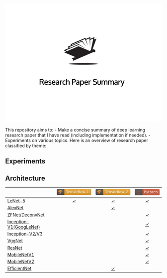 <div align="center">
  <img src="./img/logo.png">
</div>

This repository aims to:
    - Make a concise summary of deep learning research paper that I have read (including implementation if needed).
    - Experiments on various topics.
Here is an overview of research paper classified by theme:

## Experiments

## Architecture

<i></i>                                 | [![](./img/tensorflow_1_badge.svg)][tf1-badge] | [![](./img/tensorflow_2_badge.svg)][tf2-badge] |[![](./img/pytorch_badge.svg)][pytorch-badge]
------------------                      | :---------------------------------------------:|:----------------------------------------------:|:-------------------------------------------:
[LeNet-5][lenet5]                       | [&check;][lenet5-tf1]                          | [&check;][lenet5-tf2]                          | [&check;][lenet5-pytorch]                  |
[AlexNet][alexnet]                      |                                                | [&check;][alexnet-tf2]                         |                                            |
[ZFNet/DeconvNet][zfnet]                |                                                |                                                | [&check;][zfnet-pytorch]                   |
[Inception-V1(GoogLeNet)][inceptionv1]  |                                                |                                                | [&check;][inceptionv1-pytorch]             |
[Inception-V2/V3][inception-v2/v3]      |                                                |                                                | [&check;][inception-v2/v3-pytorch]         |
[VggNet][vggnet]                        |                                                |                                                | [&check;][vggnet-pytorch]                  |
[ResNet][resnet]                        |                                                |                                                | [&check;][resnet-pytorch]                  |
[MobileNetV1][mobilenet-v1]             |                                                |                                                | [&check;][mobilenet-v1-pytorch]            |
[MobileNetV2][mobilenet-v2]             |                                                |                                                | [&check;][mobilenet-v1-pytorch]            |
[EfficientNet][efficientnet]            |                                                | [&check;][efficientnet-tf2]                    |                                            |


<!---
Variables with links.
-->
[tf1-badge]: https://www.tensorflow.org/
[tf2-badge]: https://www.tensorflow.org/
[pytorch-badge]: https://pytorch.org/

[lenet5]: https://github.com/3outeille/Research-Paper-Summary/tree/master/src/architecture/lenet-5
[lenet5-tf1]: https://github.com/3outeille/Research-Paper-Summary/tree/master/src/architecture/lenet-5/tensorflow_1
[lenet5-tf2]: https://github.com/3outeille/Research-Paper-Summary/tree/master/src/architecture/lenet-5/tensorflow_2
[lenet5-pytorch]: https://github.com/3outeille/Research-Paper-Summary/tree/master/src/architecture/lenet-5/pytorch

[alexnet]: https://github.com/3outeille/Research-Paper-Summary/tree/master/src/architecture/alexnet/
[alexnet-tf2]: https://github.com/3outeille/Research-Paper-Summary/tree/master/src/architecture/alexnet/tensorflow_2

[zfnet]: https://github.com/3outeille/Research-Paper-Summary/tree/master/src/architecture/zfnet
[zfnet-pytorch]: https://github.com/3outeille/Research-Paper-Summary/tree/master/src/architecture/zfnet/pytorch

[inceptionv1]: https://github.com/3outeille/Research-Paper-Summary/tree/master/src/architecture/inception_v1
[inceptionv1-pytorch]: https://github.com/3outeille/Research-Paper-Summary/tree/master/src/architecture/inception_v1/pytorch

[inception-v2/v3]: https://github.com/3outeille/Research-Paper-Summary/tree/master/src/architecture/inception_v2_v3
[inception-v2/v3-pytorch]: https://github.com/3outeille/Research-Paper-Summary/tree/master/src/architecture/inception_v2_v3/pytorch

[vggnet]: https://github.com/3outeille/Research-Paper-Summary/tree/master/src/architecture/vgg
[vggnet-pytorch]: https://github.com/3outeille/Research-Paper-Summary/blob/master/src/architecture/vgg/pytorch/

[resnet]: https://github.com/3outeille/Research-Paper-Summary/tree/master/src/architecture
[resnet-pytorch]: https://github.com/3outeille/Research-Paper-Summary/blob/master/src/architecture/resnet/pytorch/

[mobilenet-v1]: https://github.com/3outeille/Research-Paper-Summary/tree/master/src/architecture
[mobilenet-v1-pytorch]: https://github.com/3outeille/Research-Paper-Summary/blob/master/src/architecture/mobilenet_v1/pytorch/

[mobilenet-v2]: https://github.com/3outeille/Research-Paper-Summary/tree/master/src/architecture
[mobilenet-v1-pytorch]: https://github.com/3outeille/Research-Paper-Summary/blob/master/src/architecture/mobilenet_v2/pytorch/

[efficientnet]: https://github.com/3outeille/Research-Paper-Summary/tree/master/src/architecture/efficientnet
[efficientnet-tf2]: https://github.com/3outeille/Research-Paper-Summary/tree/master/src/architecture/efficientnet/tensorflow_2


